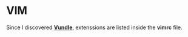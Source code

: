 VIM
===

Since I discovered [**Vundle**](https://github.com/gmarik/Vundle.vim),
extenssions are listed inside the **vimrc** file.
